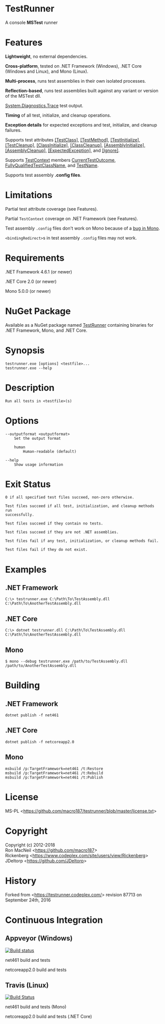 TestRunner
==========

A console **MSTest** runner


Features
========

**Lightweight**, no external dependencies.

**Cross-platform**, tested on .NET Framework (Windows), .NET Core (Windows and
Linux), and Mono (Linux).

**Multi-process**, runs test assemblies in their own isolated processes.

**Reflection-based**, runs test assemblies built against any variant or version
of the MSTest dll.

[System.Diagnostics.Trace](https://docs.microsoft.com/en-gb/dotnet/api/system.diagnostics.trace)
test output.

**Timing** of all test, initialize, and cleanup operations.

**Exception details** for expected exceptions and test, initialize, and cleanup
failures.

Supports test attributes
[\[TestClass\]](https://docs.microsoft.com/en-gb/dotnet/api/microsoft.visualstudio.testtools.unittesting.testclassattribute),
[\[TestMethod\]](https://docs.microsoft.com/en-gb/dotnet/api/microsoft.visualstudio.testtools.unittesting.testmethodattribute),
[\[TestInitialize\]](https://docs.microsoft.com/en-gb/dotnet/api/microsoft.visualstudio.testtools.unittesting.testinitializeattribute),
[\[TestCleanup\]](https://docs.microsoft.com/en-gb/dotnet/api/microsoft.visualstudio.testtools.unittesting.testcleanupattribute),
[\[ClassInitialize\]](https://docs.microsoft.com/en-gb/dotnet/api/microsoft.visualstudio.testtools.unittesting.classinitializeattribute),
[\[ClassCleanup\]](https://docs.microsoft.com/en-gb/dotnet/api/microsoft.visualstudio.testtools.unittesting.classcleanupattribute),
[\[AssemblyInitialize\]](https://docs.microsoft.com/en-gb/dotnet/api/microsoft.visualstudio.testtools.unittesting.assemblyinitializeattribute),
[\[AssemblyCleanup\]](https://docs.microsoft.com/en-gb/dotnet/api/microsoft.visualstudio.testtools.unittesting.assemblycleanupattribute),
[\[ExpectedException\]](https://docs.microsoft.com/en-gb/dotnet/api/microsoft.visualstudio.testtools.unittesting.expectedexceptionattribute),
and
[\[Ignore\]](https://docs.microsoft.com/en-gb/dotnet/api/microsoft.visualstudio.testtools.unittesting.ignoreattribute).

Supports
[TestContext](https://docs.microsoft.com/en-gb/dotnet/api/microsoft.visualstudio.testtools.unittesting.testcontext)
members
[CurrentTestOutcome](https://msdn.microsoft.com/en-us/library/microsoft.visualstudio.testtools.unittesting.testcontext.currenttestoutcome.aspx),
[FullyQualifiedTestClassName](https://msdn.microsoft.com/en-us/library/microsoft.visualstudio.testtools.unittesting.testcontext.fullyqualifiedtestclassname.aspx),
and
[TestName](https://msdn.microsoft.com/en-us/library/microsoft.visualstudio.testtools.unittesting.testcontext.testname.aspx).

Supports test assembly **.config files**.


Limitations
===========

Partial test attribute coverage (see Features).

Partial `TestContext` coverage on .NET Framework (see Features).

Test assembly `.config` files don't work on Mono because of a
[bug in Mono](https://bugzilla.xamarin.com/show_bug.cgi?id=15741).

`<bindingRedirect>`s in test assembly `.config` files may not work.


Requirements
============

.NET Framework 4.6.1 (or newer)

.NET Core 2.0 (or newer)

Mono 5.0.0 (or newer)


NuGet Package
=============

Available as a NuGet package named
[TestRunner](https://www.nuget.org/packages/TestRunner/) containing binaries
for .NET Framework, Mono, and .NET Core.


Synopsis
========

```
testrunner.exe [options] <testfile>...
testrunner.exe --help
```


Description
===========

```
Run all tests in <testfile>(s)
```


Options
=======

```
--outputformat <outputformat>
    Set the output format

    human
        Human-readable (default)

--help
    Show usage information
```


Exit Status
===========

```
0 if all specified test files succeed, non-zero otherwise.

Test files succeed if all test, initialization, and cleanup methods run
successfully.

Test files succeed if they contain no tests.

Test files succeed if they are not .NET assemblies.

Test files fail if any test, initialization, or cleanup methods fail.

Test files fail if they do not exist.
```


Examples
========

.NET Framework
--------------

```
C:\> testrunner.exe C:\Path\To\TestAssembly.dll C:\Path\To\AnotherTestAssembly.dll
```


.NET Core
---------

```
C:\> dotnet testrunner.dll C:\Path\To\TestAssembly.dll C:\Path\To\AnotherTestAssembly.dll
```


Mono
----

```
$ mono --debug testrunner.exe /path/to/TestAssembly.dll /path/to/AnotherTestAssembly.dll
```


Building
========

.NET Framework
--------------

```
dotnet publish -f net461
```


.NET Core
---------

```
dotnet publish -f netcoreapp2.0
```


Mono
----

```
msbuild /p:TargetFramework=net461 /t:Restore
msbuild /p:TargetFramework=net461 /t:Rebuild
msbuild /p:TargetFramework=net461 /t:Publish
```


License
=======

MS-PL \<<https://github.com/macro187/testrunner/blob/master/license.txt>\>


Copyright
=========

Copyright (c) 2012-2018  
Ron MacNeil \<<https://github.com/macro187>\>  
Rickenberg \<<https://www.codeplex.com/site/users/view/Rickenberg>\>  
JDeltorp \<<https://github.com/JDeltorp>\>  


History
=======

Forked from \<<https://testrunner.codeplex.com/>\> revision 87713 on September
24th, 2016


Continuous Integration
======================


Appveyor (Windows)
------------------

[![Build status](https://ci.appveyor.com/api/projects/status/v8s72ij64an7kr87?svg=true)](https://ci.appveyor.com/project/macro187/testrunner)

net461 build and tests

netcoreapp2.0 build and tests


Travis (Linux)
--------------

[![Build Status](https://travis-ci.org/macro187/testrunner.svg?branch=master)](https://travis-ci.org/macro187/testrunner)

net461 build and tests (Mono)

netcoreapp2.0 build and tests (.NET Core)

